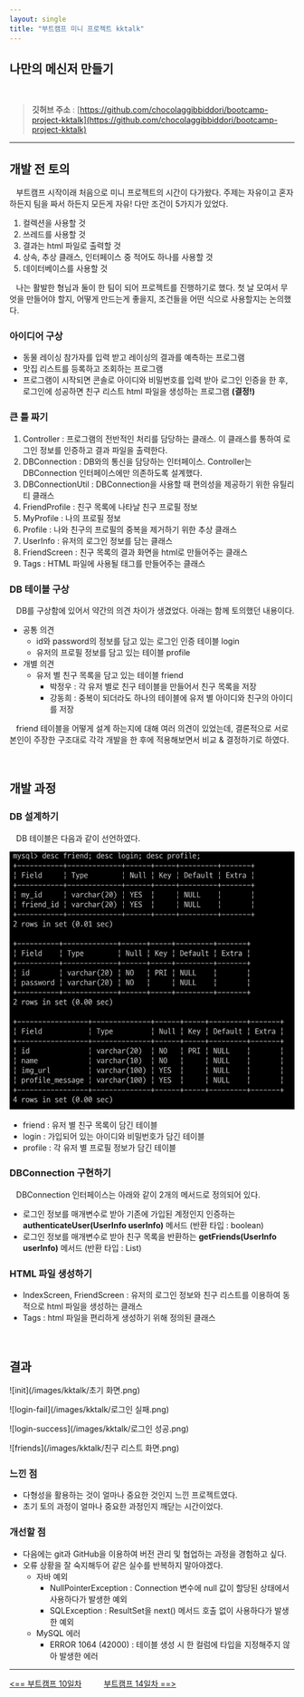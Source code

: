 ```yaml
---
layout: single
title: "부트캠프 미니 프로젝트 kktalk"
---
```


나만의 메신저 만들기
---

<br>

> **깃허브 주소** : [https://github.com/chocolaggibbiddori/bootcamp-project-kktalk](https://github.com/chocolaggibbiddori/bootcamp-project-kktalk)

---

## 개발 전 토의

&nbsp;&nbsp; 부트캠프 시작이래 처음으로 미니 프로젝트의 시간이 다가왔다. 주제는 자유이고 혼자하든지 팀을 짜서 하든지 모든게 자유! 다만 조건이 5가지가 있었다.

1. 컬렉션을 사용할 것
2. 쓰레드를 사용할 것
3. 결과는 html 파일로 출력할 것
4. 상속, 추상 클래스, 인터페이스 중 적어도 하나를 사용할 것
5. 데이터베이스를 사용할 것

&nbsp;&nbsp; 나는 활발한 형님과 둘이 한 팀이 되어 프로젝트를 진행하기로 했다. 첫 날 모여서 무엇을 만들어야 할지, 어떻게 만드는게 좋을지, 조건들을 어떤 식으로
사용할지는 논의했다.

### 아이디어 구상

- 동물 레이싱 참가자를 입력 받고 레이싱의 결과를 예측하는 프로그램
- 맛집 리스트를 등록하고 조회하는 프로그램
- 프로그램이 시작되면 콘솔로 아이디와 비밀번호를 입력 받아 로그인 인증을 한 후, 로그인에 성공하면 친구 리스트 html 파일을 생성하는 프로그램 **(결정!)**

### 큰 틀 짜기

1. Controller : 프로그램의 전반적인 처리를 담당하는 클래스. 이 클래스를 통하여 로그인 정보를 인증하고 결과 파일을 출력한다.
2. DBConnection : DB와의 통신을 담당하는 인터페이스. Controller는 DBConnection 인터페이스에만 의존하도록 설계했다.
3. DBConnectionUtil : DBConnection을 사용할 때 편의성을 제공하기 위한 유틸리티 클래스
4. FriendProfile : 친구 목록에 나타날 친구 프로필 정보
5. MyProfile : 나의 프로필 정보
6. Profile : 나와 친구의 프로필의 중복을 제거하기 위한 추상 클래스
7. UserInfo : 유저의 로그인 정보를 담는 클래스
8. FriendScreen : 친구 목록의 결과 화면을 html로 만들어주는 클래스
9. Tags : HTML 파일에 사용될 태그를 만들어주는 클래스

### DB 테이블 구상

&nbsp;&nbsp; DB를 구상함에 있어서 약간의 의견 차이가 생겼었다. 아래는 함께 토의했던 내용이다.

- 공통 의견
  * id와 password의 정보를 담고 있는 로그인 인증 테이블 login
  * 유저의 프로필 정보를 담고 있는 테이블 profile
- 개별 의견
  * 유저 별 친구 목록을 담고 있는 테이블 friend
    + 박정우 : 각 유저 별로 친구 테이블을 만들어서 친구 목록을 저장
    + 강동희 : 중복이 되더라도 하나의 테이블에 유저 별 아이디와 친구의 아이디를 저장

&nbsp;&nbsp; friend 테이블을 어떻게 설계 하는지에 대해 여러 의견이 있었는데, 결론적으로 서로 본인이 주장한 구조대로 각각 개발을 한 후에 적용해보면서
비교 & 결정하기로 하였다.

<br>

## 개발 과정

### DB 설계하기

&nbsp;&nbsp; DB 테이블은 다음과 같이 선언하였다.

![tables](/images/kktalk/tables.png)

- friend : 유저 별 친구 목록이 담긴 테이블
- login : 가입되어 있는 아이디와 비밀번호가 담긴 테이블
- profile : 각 유저 별 프로필 정보가 담긴 테이블

### DBConnection 구현하기

&nbsp;&nbsp; DBConnection 인터페이스는 아래와 같이 2개의 메서드로 정의되어 있다.

- 로그인 정보를 매개변수로 받아 기존에 가입된 계정인지 인증하는 **authenticateUser(UserInfo userInfo)** 메서드 (반환 타입 : boolean)
- 로그인 정보를 매개변수로 받아 친구 목록을 반환하는 **getFriends(UserInfo userInfo)** 메서드 (반환 타입 : List)

### HTML 파일 생성하기

- IndexScreen, FriendScreen : 유저의 로그인 정보와 친구 리스트를 이용하여 동적으로 html 파일을 생성하는 클래스
- Tags : html 파일을 편리하게 생성하기 위해 정의된 클래스

<br>

## 결과

![init](/images/kktalk/초기 화면.png)

![login-fail](/images/kktalk/로그인 실패.png)

![login-success](/images/kktalk/로그인 성공.png)

![friends](/images/kktalk/친구 리스트 화면.png)

### 느낀 점

- 다형성을 활용하는 것이 얼마나 중요한 것인지 느낀 프로젝트였다.
- 초기 토의 과정이 얼마나 중요한 과정인지 깨닫는 시간이었다.

### 개선할 점

- 다음에는 git과 GitHub을 이용하여 버전 관리 및 협업하는 과정을 경험하고 싶다.
- 오류 상황을 잘 숙지해두어 같은 실수를 반복하지 말아야겠다.
  * 자바 예외
    + NullPointerException : Connection 변수에 null 값이 할당된 상태에서 사용하다가 발생한 예외
    + SQLException : ResultSet을 next() 메서드 호출 없이 사용하다가 발생한 예외
  * MySQL 에러
    + ERROR 1064 (42000) : 테이블 생성 시 한 컬럼에 타입을 지정해주지 않아 발생한 에러

---
[<== 부트캠프 10일차](2023-07-05-bootcamp-day10.md) &nbsp;&nbsp;&nbsp;&nbsp;&nbsp;&nbsp;&nbsp;&nbsp; [부트캠프 14일차 ==>](2023-07-11-bootcamp-day11.md)